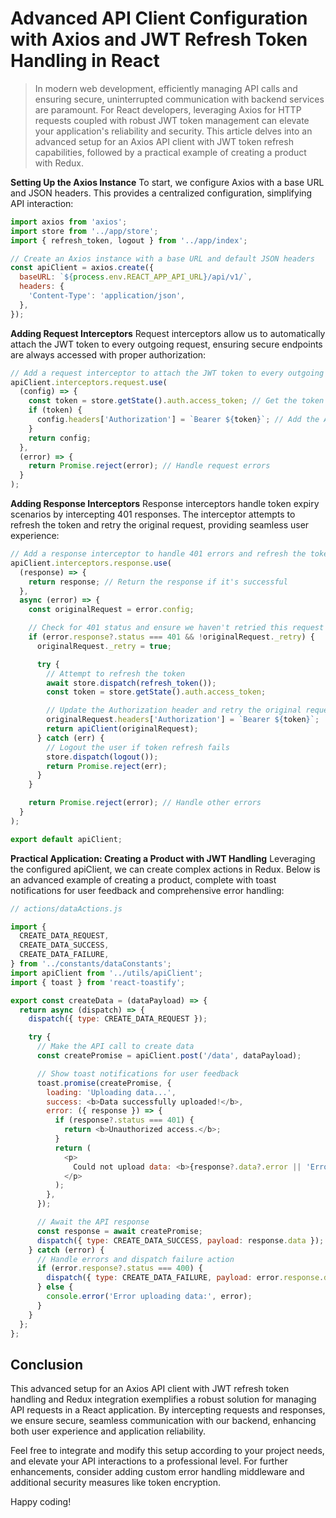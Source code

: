 # Advanced API Client Configuration with Axios and JWT Refresh Token Handling in React
> In modern web development, efficiently managing API calls and ensuring secure, uninterrupted communication with backend services are paramount. For React developers, leveraging Axios for HTTP requests coupled with robust JWT token management can elevate your application's reliability and security. This article delves into an advanced setup for an Axios API client with JWT token refresh capabilities, followed by a practical example of creating a product with Redux.

**Setting Up the Axios Instance**
To start, we configure Axios with a base URL and JSON headers. This provides a centralized configuration, simplifying API interaction:
```js
import axios from 'axios';
import store from '../app/store';
import { refresh_token, logout } from '../app/index';

// Create an Axios instance with a base URL and default JSON headers
const apiClient = axios.create({
  baseURL: `${process.env.REACT_APP_API_URL}/api/v1/`,
  headers: {
    'Content-Type': 'application/json',
  },
});
```

**Adding Request Interceptors**
Request interceptors allow us to automatically attach the JWT token to every outgoing request, ensuring secure endpoints are always accessed with proper authorization:

```js
// Add a request interceptor to attach the JWT token to every outgoing request
apiClient.interceptors.request.use(
  (config) => {
    const token = store.getState().auth.access_token; // Get the token from Redux store
    if (token) {
      config.headers['Authorization'] = `Bearer ${token}`; // Add the Authorization header
    }
    return config;
  },
  (error) => {
    return Promise.reject(error); // Handle request errors
  }
);
```

**Adding Response Interceptors**
Response interceptors handle token expiry scenarios by intercepting 401 responses. The interceptor attempts to refresh the token and retry the original request, providing seamless user experience:
```js
// Add a response interceptor to handle 401 errors and refresh the token
apiClient.interceptors.response.use(
  (response) => {
    return response; // Return the response if it's successful
  },
  async (error) => {
    const originalRequest = error.config;

    // Check for 401 status and ensure we haven't retried this request already
    if (error.response?.status === 401 && !originalRequest._retry) {
      originalRequest._retry = true;

      try {
        // Attempt to refresh the token
        await store.dispatch(refresh_token());
        const token = store.getState().auth.access_token;

        // Update the Authorization header and retry the original request
        originalRequest.headers['Authorization'] = `Bearer ${token}`;
        return apiClient(originalRequest);
      } catch (err) {
        // Logout the user if token refresh fails
        store.dispatch(logout());
        return Promise.reject(err);
      }
    }

    return Promise.reject(error); // Handle other errors
  }
);

export default apiClient;
```
**Practical Application: Creating a Product with JWT Handling**
Leveraging the configured apiClient, we can create complex actions in Redux. Below is an advanced example of creating a product, complete with toast notifications for user feedback and comprehensive error handling:
```js
// actions/dataActions.js

import {
  CREATE_DATA_REQUEST,
  CREATE_DATA_SUCCESS,
  CREATE_DATA_FAILURE,
} from '../constants/dataConstants';
import apiClient from '../utils/apiClient';
import { toast } from 'react-toastify';

export const createData = (dataPayload) => {
  return async (dispatch) => {
    dispatch({ type: CREATE_DATA_REQUEST });

    try {
      // Make the API call to create data
      const createPromise = apiClient.post('/data', dataPayload);

      // Show toast notifications for user feedback
      toast.promise(createPromise, {
        loading: 'Uploading data...',
        success: <b>Data successfully uploaded!</b>,
        error: ({ response }) => {
          if (response?.status === 401) {
            return <b>Unauthorized access.</b>;
          }
          return (
            <p>
              Could not upload data: <b>{response?.data?.error || 'Error uploading data.'} [{response?.status}]</b>
            </p>
          );
        },
      });

      // Await the API response
      const response = await createPromise;
      dispatch({ type: CREATE_DATA_SUCCESS, payload: response.data });
    } catch (error) {
      // Handle errors and dispatch failure action
      if (error.response?.status === 400) {
        dispatch({ type: CREATE_DATA_FAILURE, payload: error.response.data.details });
      } else {
        console.error('Error uploading data:', error);
      }
    }
  };
};
```

## Conclusion

This advanced setup for an Axios API client with JWT refresh token handling and Redux integration exemplifies a robust solution for managing API requests in a React application. By intercepting requests and responses, we ensure secure, seamless communication with our backend, enhancing both user experience and application reliability.

Feel free to integrate and modify this setup according to your project needs, and elevate your API interactions to a professional level. For further enhancements, consider adding custom error handling middleware and additional security measures like token encryption.

Happy coding!